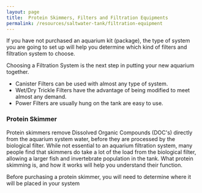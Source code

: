 ```yaml
---
layout: page
title:  Protein Skimmers, Filters and Filtration Equipments
permalink: /resources/saltwater-tank/filtration-equipment
---
```


If you have not purchased an aquarium kit (package), the type of system you are going to set up will help you determine which kind of filters and filtration system to choose.

Choosing a Filtration System is the next step in putting your new aquarium together.

* Canister Filters can be used with almost any type of system.
* Wet/Dry Trickle Filters have the advantage of being modified to meet almost any demand.
* Power Filters are usually hung on the tank are easy to use.

### Protein Skimmer
Protein skimmers remove Dissolved Organic Compounds (DOC's) directly from the aquarium system water, before they are processed by the biological filter. While not essential to an aquarium filtration system, many people find that skimmers do take a lot of the load from the biological filter, allowing a larger fish and invertebrate population in the tank. What protein skimming is, and how it works will help you understand their function.

Before purchasing a protein skimmer, you will need to determine where it will be placed in your system